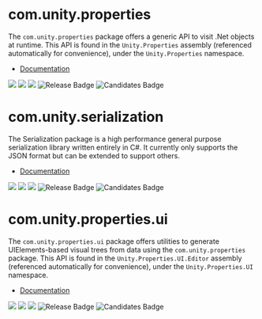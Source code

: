 # com.unity.properties
The `com.unity.properties` package offers a generic API to visit .Net objects at runtime. This API is found in the `Unity.Properties` assembly (referenced automatically for convenience), under the `Unity.Properties` namespace.

* [Documentation](Properties/Packages/com.unity.properties/Documentation~/index.md)

[![](https://badge-proxy.cds.internal.unity3d.com/627f4a7c-5453-44ed-bb07-187c7831700d)](https://badges.cds.internal.unity3d.com/packages/com.unity.properties/build-info?branch=master&testWorkflow=package-isolation "Builds")
[![](https://badge-proxy.cds.internal.unity3d.com/278e65a4-861e-4854-ab4b-541b797d47f5)](https://badges.cds.internal.unity3d.com/packages/com.unity.properties/dependencies-info?branch=master&testWorkflow=updated-dependencies "Dependencies")
[![](https://badge-proxy.cds.internal.unity3d.com/e4eccc60-82e2-47fd-a6fd-f10ad7ef395e)](https://badges.cds.internal.unity3d.com/packages/com.unity.properties/dependants-info "Dependants")
![Release Badge](https://badge-proxy.cds.internal.unity3d.com/8c65b76a-8000-4ed9-bdcb-ad7efee81f2f "Production")
![Candidates Badge](https://badge-proxy.cds.internal.unity3d.com/256723b1-5320-446d-aab6-26a7a6ef1ffe "Candidates")


# com.unity.serialization
The Serialization package is a high performance general purpose serialization library written entirely in C#. It currently only supports the JSON format but can be extended to support others.

* [Documentation](Properties/Packages/com.unity.serialization/Documentation~/com.unity.serialization.md)

[![](https://badge-proxy.cds.internal.unity3d.com/2a2c9b0a-d651-4e41-a7f7-a371c20dad91)](https://badges.cds.internal.unity3d.com/packages/com.unity.serialization/build-info?branch=master&testWorkflow=package-isolation "Builds")
[![](https://badge-proxy.cds.internal.unity3d.com/7620e60a-d15b-4df2-92a3-42a0331f57b7)](https://badges.cds.internal.unity3d.com/packages/com.unity.serialization/dependencies-info?branch=master&testWorkflow=updated-dependencies "Dependencies")
[![](https://badge-proxy.cds.internal.unity3d.com/4f0cdc0c-b5cf-4eec-8fa0-67b5cd1efa68)](https://badges.cds.internal.unity3d.com/packages/com.unity.serialization/dependants-info "Dependants")
![Release Badge](https://badge-proxy.cds.internal.unity3d.com/fa67c362-085d-4e7d-8e86-9336716150c3 "Production")
![Candidates Badge](https://badge-proxy.cds.internal.unity3d.com/9eaf7eb8-0ee1-4412-8b34-fc36b2db720d "Candidates")


# com.unity.properties.ui
The `com.unity.properties.ui` package offers utilities to generate UIElements-based visual trees from data using the `com.unity.properties` package. This API is found in the `Unity.Properties.UI.Editor` assembly (referenced automatically for convenience), under the `Unity.Properties.UI` namespace.

* [Documentation](Properties/Packages/com.unity.properties.ui/Documentation~/index.md)

[![](https://badge-proxy.cds.internal.unity3d.com/d23ce490-60d9-4f0b-b8d6-5afbb338d7bb)](https://badges.cds.internal.unity3d.com/packages/com.unity.properties.ui/build-info?branch=master&testWorkflow=package-isolation "Builds")
[![](https://badge-proxy.cds.internal.unity3d.com/b390928c-8780-4ffb-8ae0-1da2c9c9ebaf)](https://badges.cds.internal.unity3d.com/packages/com.unity.properties.ui/dependencies-info?branch=master&testWorkflow=updated-dependencies "Dependencies")
[![](https://badge-proxy.cds.internal.unity3d.com/84ad2881-052f-475b-85df-f5b0fdab2bd7)](https://badges.cds.internal.unity3d.com/packages/com.unity.properties.ui/dependants-info "Dependants")
![Release Badge](https://badge-proxy.cds.internal.unity3d.com/28a43b29-1edb-489b-89eb-8608a62fc52f "Production")
![Candidates Badge](https://badge-proxy.cds.internal.unity3d.com/81d89755-307e-493b-bb6e-a0dc4b976568 "Candidates")